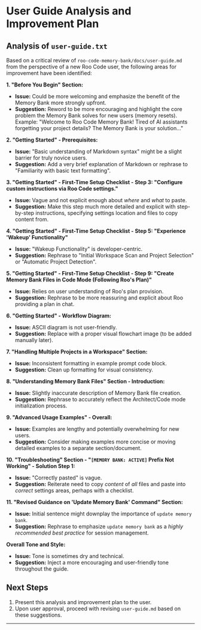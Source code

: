 # User Guide Analysis and Improvement Plan
 
## Analysis of `user-guide.txt`

Based on a critical review of `roo-code-memory-bank/docs/user-guide.md` from the perspective of a new Roo Code user, the following areas for improvement have been identified:

**1. "Before You Begin" Section:**

*   **Issue:** Could be more welcoming and emphasize the benefit of the Memory Bank more strongly upfront.
*   **Suggestion:** Reword to be more encouraging and highlight the core problem the Memory Bank solves for new users (memory resets).  Example: "Welcome to Roo Code Memory Bank! Tired of AI assistants forgetting your project details? The Memory Bank is your solution..."

**2. "Getting Started" - Prerequisites:**

*   **Issue:** "Basic understanding of Markdown syntax" might be a slight barrier for truly novice users.
*   **Suggestion:** Add a very brief explanation of Markdown or rephrase to "Familiarity with basic text formatting".

**3. "Getting Started" - First-Time Setup Checklist - Step 3: "Configure custom instructions via Roo Code settings."**

*   **Issue:** Vague and not explicit enough about *where* and *what* to paste.
*   **Suggestion:** Make this step much more detailed and explicit with step-by-step instructions, specifying settings location and files to copy content from.

**4. "Getting Started" - First-Time Setup Checklist - Step 5: "Experience 'Wakeup' Functionality"**

*   **Issue:** "Wakeup Functionality" is developer-centric.
*   **Suggestion:** Rephrase to "Initial Workspace Scan and Project Selection" or "Automatic Project Detection".

**5. "Getting Started" - First-Time Setup Checklist - Step 9: "Create Memory Bank Files in Code Mode (Following Roo's Plan)"**

*   **Issue:** Relies on user understanding of Roo's plan provision.
*   **Suggestion:** Rephrase to be more reassuring and explicit about Roo providing a plan in chat.

**6. "Getting Started" - Workflow Diagram:**

*   **Issue:** ASCII diagram is not user-friendly.
*   **Suggestion:** Replace with a proper visual flowchart image (to be added manually later).

**7. "Handling Multiple Projects in a Workspace" Section:**

*   **Issue:** Inconsistent formatting in example prompt code block.
*   **Suggestion:** Clean up formatting for visual consistency.

**8. "Understanding Memory Bank Files" Section - Introduction:**

*   **Issue:** Slightly inaccurate description of Memory Bank file creation.
*   **Suggestion:** Rephrase to accurately reflect the Architect/Code mode initialization process.

**9. "Advanced Usage Examples" - Overall:**

*   **Issue:** Examples are lengthy and potentially overwhelming for new users.
*   **Suggestion:** Consider making examples more concise or moving detailed examples to a separate section/document.

**10. "Troubleshooting" Section -  "`[MEMORY BANK: ACTIVE]` Prefix Not Working" - Solution Step 1:**

*   **Issue:** "Correctly pasted" is vague.
*   **Suggestion:** Reiterate need to copy *content* of *all* files and paste into *correct* settings areas, perhaps with a checklist.

**11. "Revised Guidance on 'Update Memory Bank' Command" Section:**

*   **Issue:** Initial sentence might downplay the importance of `update memory bank`.
*   **Suggestion:** Rephrase to emphasize `update memory bank` as a *highly recommended best practice* for session management.

**Overall Tone and Style:**

*   **Issue:** Tone is sometimes dry and technical.
*   **Suggestion:** Inject a more encouraging and user-friendly tone throughout the guide.

## Next Steps

1.  Present this analysis and improvement plan to the user.
2.  Upon user approval, proceed with revising `user-guide.md` based on these suggestions.

---